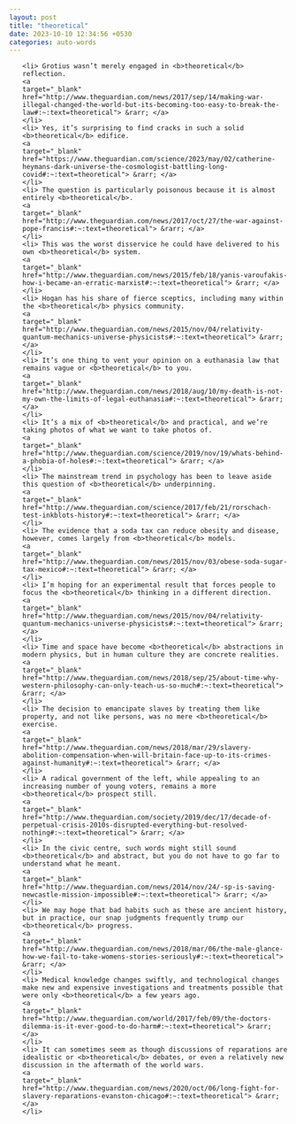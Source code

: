 ```yaml
---
layout: post
title: "theoretical"
date: 2023-10-10 12:34:56 +0530
categories: auto-words
---
```

<ol>

    <li> Grotius wasn’t merely engaged in <b>theoretical</b> reflection.
    <a 
    target="_blank" 
    href="http://www.theguardian.com/news/2017/sep/14/making-war-illegal-changed-the-world-but-its-becoming-too-easy-to-break-the-law#:~:text=theoretical"> &rarr; </a>
    </li>
    <li> Yes, it’s surprising to find cracks in such a solid <b>theoretical</b> edifice.
    <a 
    target="_blank" 
    href="https://www.theguardian.com/science/2023/may/02/catherine-heymans-dark-universe-the-cosmologist-battling-long-covid#:~:text=theoretical"> &rarr; </a>
    </li>
    <li> The question is particularly poisonous because it is almost entirely <b>theoretical</b>.
    <a 
    target="_blank" 
    href="http://www.theguardian.com/news/2017/oct/27/the-war-against-pope-francis#:~:text=theoretical"> &rarr; </a>
    </li>
    <li> This was the worst disservice he could have delivered to his own <b>theoretical</b> system.
    <a 
    target="_blank" 
    href="http://www.theguardian.com/news/2015/feb/18/yanis-varoufakis-how-i-became-an-erratic-marxist#:~:text=theoretical"> &rarr; </a>
    </li>
    <li> Hogan has his share of fierce sceptics, including many within the <b>theoretical</b> physics community.
    <a 
    target="_blank" 
    href="http://www.theguardian.com/news/2015/nov/04/relativity-quantum-mechanics-universe-physicists#:~:text=theoretical"> &rarr; </a>
    </li>
    <li> It’s one thing to vent your opinion on a euthanasia law that remains vague or <b>theoretical</b> to you.
    <a 
    target="_blank" 
    href="http://www.theguardian.com/news/2018/aug/10/my-death-is-not-my-own-the-limits-of-legal-euthanasia#:~:text=theoretical"> &rarr; </a>
    </li>
    <li> It’s a mix of <b>theoretical</b> and practical, and we’re taking photos of what we want to take photos of.
    <a 
    target="_blank" 
    href="http://www.theguardian.com/science/2019/nov/19/whats-behind-a-phobia-of-holes#:~:text=theoretical"> &rarr; </a>
    </li>
    <li> The mainstream trend in psychology has been to leave aside this question of <b>theoretical</b> underpinning.
    <a 
    target="_blank" 
    href="http://www.theguardian.com/science/2017/feb/21/rorschach-test-inkblots-history#:~:text=theoretical"> &rarr; </a>
    </li>
    <li> The evidence that a soda tax can reduce obesity and disease, however, comes largely from <b>theoretical</b> models.
    <a 
    target="_blank" 
    href="http://www.theguardian.com/news/2015/nov/03/obese-soda-sugar-tax-mexico#:~:text=theoretical"> &rarr; </a>
    </li>
    <li> I’m hoping for an experimental result that forces people to focus the <b>theoretical</b> thinking in a different direction.
    <a 
    target="_blank" 
    href="http://www.theguardian.com/news/2015/nov/04/relativity-quantum-mechanics-universe-physicists#:~:text=theoretical"> &rarr; </a>
    </li>
    <li> Time and space have become <b>theoretical</b> abstractions in modern physics, but in human culture they are concrete realities.
    <a 
    target="_blank" 
    href="http://www.theguardian.com/news/2018/sep/25/about-time-why-western-philosophy-can-only-teach-us-so-much#:~:text=theoretical"> &rarr; </a>
    </li>
    <li> The decision to emancipate slaves by treating them like property, and not like persons, was no mere <b>theoretical</b> exercise.
    <a 
    target="_blank" 
    href="http://www.theguardian.com/news/2018/mar/29/slavery-abolition-compensation-when-will-britain-face-up-to-its-crimes-against-humanity#:~:text=theoretical"> &rarr; </a>
    </li>
    <li> A radical government of the left, while appealing to an increasing number of young voters, remains a more <b>theoretical</b> prospect still.
    <a 
    target="_blank" 
    href="http://www.theguardian.com/society/2019/dec/17/decade-of-perpetual-crisis-2010s-disrupted-everything-but-resolved-nothing#:~:text=theoretical"> &rarr; </a>
    </li>
    <li> In the civic centre, such words might still sound <b>theoretical</b> and abstract, but you do not have to go far to understand what he meant.
    <a 
    target="_blank" 
    href="http://www.theguardian.com/news/2014/nov/24/-sp-is-saving-newcastle-mission-impossible#:~:text=theoretical"> &rarr; </a>
    </li>
    <li> We may hope that bad habits such as these are ancient history, but in practice, our snap judgments frequently trump our <b>theoretical</b> progress.
    <a 
    target="_blank" 
    href="http://www.theguardian.com/news/2018/mar/06/the-male-glance-how-we-fail-to-take-womens-stories-seriously#:~:text=theoretical"> &rarr; </a>
    </li>
    <li> Medical knowledge changes swiftly, and technological changes make new and expensive investigations and treatments possible that were only <b>theoretical</b> a few years ago.
    <a 
    target="_blank" 
    href="http://www.theguardian.com/world/2017/feb/09/the-doctors-dilemma-is-it-ever-good-to-do-harm#:~:text=theoretical"> &rarr; </a>
    </li>
    <li> It can sometimes seem as though discussions of reparations are idealistic or <b>theoretical</b> debates, or even a relatively new discussion in the aftermath of the world wars.
    <a 
    target="_blank" 
    href="http://www.theguardian.com/news/2020/oct/06/long-fight-for-slavery-reparations-evanston-chicago#:~:text=theoretical"> &rarr; </a>
    </li>